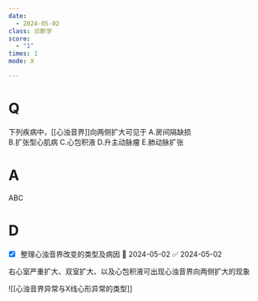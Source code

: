 ```yaml
---
date:
  - 2024-05-02
class: 诊断学
score:
  - "1"
times: 1
mode: X

---
```



# Q
下列疾病中，[[心浊音界]]向两侧扩大可见于
A.房间隔缺损  
B.扩张型心肌病
C.心包积液 
D.升主动脉瘤
E.肺动脉扩张

# A

ABC



# D

- [x] 整理心浊音界改变的类型及病因 📅 2024-05-02 ✅ 2024-05-02

右心室严重扩大、双室扩大、以及心包积液可出现心浊音界向两侧扩大的现象

![[心浊音界异常与X线心形异常的类型]]